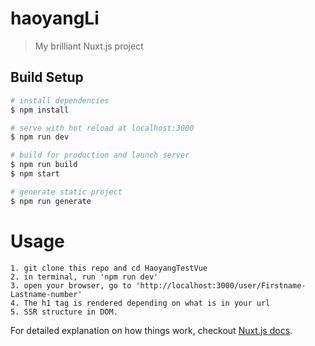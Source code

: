 
# haoyangLi

> My brilliant Nuxt.js project

## Build Setup

``` bash
# install dependencies
$ npm install

# serve with hot reload at localhost:3000
$ npm run dev

# build for production and launch server
$ npm run build
$ npm start

# generate static project
$ npm run generate
```

# Usage
```
1. git clone this repo and cd HaoyangTestVue
2. in terminal, run 'npm run dev'
3. open your browser, go to 'http://localhost:3000/user/Firstname-Lastname-number'
4. The h1 tag is rendered depending on what is in your url
5. SSR structure in DOM.
```
For detailed explanation on how things work, checkout [Nuxt.js docs](https://nuxtjs.org).

